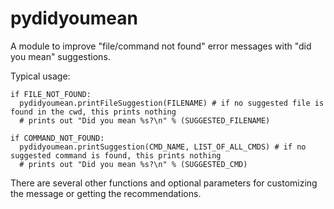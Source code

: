 # pydidyoumean
A module to improve "file/command not found" error messages with "did you mean" suggestions.

Typical usage:

    if FILE_NOT_FOUND:
      pydidyoumean.printFileSuggestion(FILENAME) # if no suggested file is found in the cwd, this prints nothing
      # prints out "Did you mean %s?\n" % (SUGGESTED_FILENAME)

    if COMMAND_NOT_FOUND:
      pydidyoumean.printSuggestion(CMD_NAME, LIST_OF_ALL_CMDS) # if no suggested command is found, this prints nothing
      # prints out "Did you mean %s?\n" % (SUGGESTED_CMD)

There are several other functions and optional parameters for customizing the message or getting the recommendations.